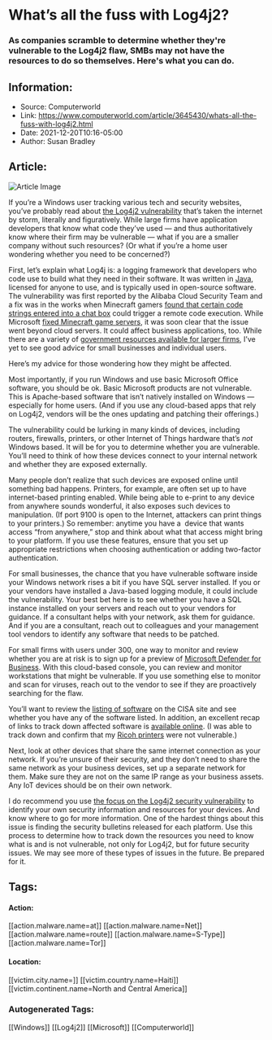 # What’s all the fuss with Log4j2?
### As companies scramble to determine whether they're vulnerable to the Log4j2 flaw, SMBs may not have the resources to do so themselves. Here's what you can do.

## Information:
+ Source: Computerworld
+ Link: https://www.computerworld.com/article/3645430/whats-all-the-fuss-with-log4j2.html
+ Date: 2021-12-20T10:16-05:00
+ Author: Susan Bradley


## Article:
![Article Image](https://images.idgesg.net/images/article/2019/11/microsoft_windows_security_binary_lock_by_gerd_altmann_cc0_via_pixabay_1800x1200-100817345-large.jpg?auto=webp&quality=85,70)

If you’re a Windows user tracking various tech and security websites, you’ve probably read about [the Log4j2 vulnerability](https://www.csoonline.com/article/3645132/second-log4j-vulnerability-carries-denial-of-service-threat-new-patch-available.html) that’s taken the internet by storm, literally and figuratively. While large firms have application developers that know what code they’ve used — and thus authoritatively know where their firm may be vulnerable — what if you are a smaller company without such resources? (Or what if you’re a home user wondering whether you need to be concerned?)

First, let’s explain what Log4j is: a logging framework that developers who code use to build what they need in their software. It was written in [Java](https://www.tutorialspoint.com/log4j/log4j_overview.htm#:~:text=History%20of%20log4j%201%20Started%20in%20early%201996,by%20the%20open%20source%20initiative.%20More%20items...%20), licensed for anyone to use, and is typically used in open-source software. The vulnerability was first reported by the Alibaba Cloud Security Team and a fix was in the works when Minecraft gamers [found that certain code strings entered into a chat box](https://twitter.com/MalwareTechBlog/status/1469290238702874625?s=20) could trigger a remote code execution. While Microsoft [fixed Minecraft game servers](https://minecraftonline.com/wiki/Log4Shell), it was soon clear that the issue went beyond cloud servers. It could affect business applications, too. While there are a variety of [government resources available for larger firms](https://www.ncsc.gov.uk/blog-post/log4j-vulnerability-what-should-boards-be-asking), I’ve yet to see good advice for small businesses and individual users.

Here’s my advice for those wondering how they might be affected.

Most importantly, if you run Windows and use basic Microsoft Office software, you should be ok. Basic Microsoft products are not vulnerable. This is Apache-based software that isn’t natively installed on Windows — especially for home users. (And if you use any cloud-based apps that rely on Log4j2, vendors will be the ones updating and patching their offerings.)

The vulnerability could be lurking in many kinds of devices, including routers, firewalls, printers, or other Internet of Things hardware that’s *not* Windows based. It will be for you to determine whether you are vulnerable. You’ll need to think of how these devices connect to your internal network and whether they are exposed externally.

Many people don’t realize that such devices are exposed online until something bad happens. Printers, for example, are often set up to have internet-based printing enabled. While being able to e-print to any device from anywhere sounds wonderful, it also exposes such devices to manipulation. (If port 9100 is open to the Internet, attackers can print things to your printers.) So remember: anytime you have a  device that wants access “from anywhere,” stop and think about what that access might bring to your platform. If you use these features, ensure that you set up appropriate restrictions when choosing authentication or adding two-factor authentication.

For small businesses, the chance that you have vulnerable software inside your Windows network rises a bit if you have SQL server installed. If you or your vendors have installed a Java-based logging module, it could include the vulnerability. Your best bet here is to see whether you have a SQL instance installed on your servers and reach out to your vendors for guidance. If a consultant helps with your network, ask them for guidance. And if you are a consultant, reach out to colleagues and your management tool vendors to identify any software that needs to be patched.

For small firms with users under 300, one way to monitor and review whether you are at risk is to sign up for a preview of [Microsoft Defender for Business](https://techcommunity.microsoft.com/t5/small-and-medium-business-blog/introducing-microsoft-defender-for-business/ba-p/2898701). With this cloud-based console, you can review and monitor workstations that might be vulnerable. If you use something else to monitor and scan for viruses, reach out to the vendor to see if they are proactively searching for the flaw.

You’ll want to review the [listing of software](https://github.com/cisagov/log4j-affected-db) on the CISA site and see whether you have any of the software listed. In addition, an excellent recap of links to track down affected software is [available online](https://www.techsolvency.com/story-so-far/cve-2021-44228-log4j-log4shell/). (I was able to track down and confirm that my [Ricoh printers](https://www.ricoh.com/info/2021/1215_1/) were not vulnerable.)

Next, look at other devices that share the same internet connection as your network. If you’re unsure of their security, and they don’t need to share the same network as your business devices, set up a separate network for them. Make sure they are not on the same IP range as your business assets. Any IoT devices should be on their own network.

I do recommend you use [the focus on the Log4j2 security vulnerability](https://www.csoonline.com/article/3645348/how-to-properly-mitigate-the-log4j-vulnerabilities.html) to identify your own security information and resources for your devices. And know where to go for more information. One of the hardest things about this issue is finding the security bulletins released for each platform. Use this process to determine how to track down the resources you need to know what is and is not vulnerable, not only for Log4j2, but for future security issues. We may see more of these types of issues in the future. Be prepared for it.





## Tags:

#### Action:
[[action.malware.name=at]] [[action.malware.name=Net]] [[action.malware.name=route]] [[action.malware.name=S-Type]] [[action.malware.name=Tor]]

#### Location:
[[victim.city.name=]] [[victim.country.name=Haiti]] [[victim.continent.name=North and Central America]]

### Autogenerated Tags:
[[Windows]] [[Log4j2]] [[Microsoft]] [[Computerworld]]

